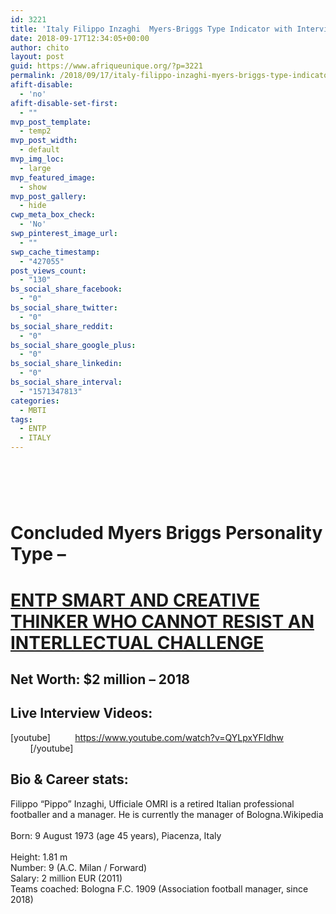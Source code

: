 ```yaml
---
id: 3221
title: 'Italy Filippo Inzaghi  Myers-Briggs Type Indicator with Interview videos, career stats and Net Worth'
date: 2018-09-17T12:34:05+00:00
author: chito
layout: post
guid: https://www.afriqueunique.org/?p=3221
permalink: /2018/09/17/italy-filippo-inzaghi-myers-briggs-type-indicator-with-interview-videos-career-stats-and-net-worth/
afift-disable:
  - 'no'
afift-disable-set-first:
  - ""
mvp_post_template:
  - temp2
mvp_post_width:
  - default
mvp_img_loc:
  - large
mvp_featured_image:
  - show
mvp_post_gallery:
  - hide
cwp_meta_box_check:
  - 'No'
swp_pinterest_image_url:
  - ""
swp_cache_timestamp:
  - "427055"
post_views_count:
  - "130"
bs_social_share_facebook:
  - "0"
bs_social_share_twitter:
  - "0"
bs_social_share_reddit:
  - "0"
bs_social_share_google_plus:
  - "0"
bs_social_share_linkedin:
  - "0"
bs_social_share_interval:
  - "1571347813"
categories:
  - MBTI
tags:
  - ENTP
  - ITALY
---
```

# &nbsp;

# Concluded Myers Briggs Personality Type &#8211;&nbsp;

# [ENTP SMART AND CREATIVE THINKER WHO CANNOT RESIST AN INTERLLECTUAL CHALLENGE](https://www.afriqueunique.org/portrait-of-an-entp-extraverted-intuitive-thinking-perceiving-extraverted-intuition-with-introverted-thinking/)

## Net Worth: **$2 million &#8211; 2018**

## Live Interview Videos:

[youtube]&nbsp; &nbsp; &nbsp; &nbsp; &nbsp; https://www.youtube.com/watch?v=QYLpxYFIdhw&nbsp; &nbsp; &nbsp; &nbsp; &nbsp; &nbsp; &nbsp; &nbsp; &nbsp; &nbsp; &nbsp; &nbsp; &nbsp; [/youtube]

## Bio & Career stats:

<div class="mod" data-md="50" data-hveid="CAoQIg" data-ved="2ahUKEwjRj7GJ7J7dAhXP4IUKHSINDC0QkCkoATASegQIChAi">
  <div class="hb8SAc kno-fb-ctx" data-hveid="CAoQIw" data-ved="2ahUKEwjRj7GJ7J7dAhXP4IUKHSINDC0QziAoADASegQIChAj">
    <div class="r-i5snFVJmDdlE">
      <div class="kno-rdesc r-iQk_1XCviRGI" data-t="kno-desc-sh" data-rtid="iQk_1XCviRGI">
        <div>
          Filippo &#8220;Pippo&#8221; Inzaghi, Ufficiale OMRI is a retired Italian professional footballer and a manager. He is currently the manager of Bologna.Wikipedia
        </div>
      </div>
    </div>
  </div>
</div>

<div class="mod" data-md="30" data-hveid="CAoQJQ" data-ved="2ahUKEwjRj7GJ7J7dAhXP4IUKHSINDC0Q6-0CKAIwE3oECAoQJQ">
  &nbsp;
</div>

<div class="mod" data-attrid="kc:/people/person:born" data-md="1001" data-hveid="CAoQJg" data-ved="2ahUKEwjRj7GJ7J7dAhXP4IUKHSINDC0QkCkoAzAUegQIChAm">
  <div class="Z1hOCe">
    <div class="zloOqf kno-fb-ctx" data-ved="2ahUKEwjRj7GJ7J7dAhXP4IUKHSINDC0QyxMoADAUegQIChAn">
      <span class="w8qArf">Born:&nbsp;</span><span class="LrzXr kno-fv">9 August 1973 (age 45&nbsp;years),&nbsp;Piacenza, Italy</span>
    </div>
  </div>
</div>

<div class="mod" data-attrid="kc:/search_engagement/highlight:claimable_by_collection" data-md="412">
  &nbsp;
</div>

<div class="mod" data-attrid="kc:/sports/pro_athlete:height" data-md="1001" data-hveid="CAoQKg" data-ved="2ahUKEwjRj7GJ7J7dAhXP4IUKHSINDC0QkCkoBDAWegQIChAq">
  <div class="Z1hOCe">
    <div class="zloOqf kno-fb-ctx" data-ved="2ahUKEwjRj7GJ7J7dAhXP4IUKHSINDC0QyxMoADAWegQIChAr">
      <span class="w8qArf">Height:&nbsp;</span><span class="LrzXr kno-fv">1.81&nbsp;m</span>
    </div>
  </div>
</div>

<div class="mod" data-attrid="kc:/sports/pro_athlete:number" data-md="1001" data-hveid="CAoQLQ" data-ved="2ahUKEwjRj7GJ7J7dAhXP4IUKHSINDC0QkCkoBTAXegQIChAt">
  <div class="Z1hOCe">
    <div class="zloOqf kno-fb-ctx" data-ved="2ahUKEwjRj7GJ7J7dAhXP4IUKHSINDC0QyxMoADAXegQIChAu">
      <span class="w8qArf">Number:&nbsp;</span><span class="LrzXr kno-fv">9 (A.C. Milan&nbsp;/ Forward)</span>
    </div>
  </div>
</div>

<div class="mod" data-attrid="kc:/sports/pro_athlete:salary" data-md="1001" data-hveid="CAoQMQ" data-ved="2ahUKEwjRj7GJ7J7dAhXP4IUKHSINDC0QkCkoBjAYegQIChAx">
  <div class="Z1hOCe">
    <div class="zloOqf kno-fb-ctx" data-ved="2ahUKEwjRj7GJ7J7dAhXP4IUKHSINDC0QyxMoADAYegQIChAy">
      <span class="w8qArf">Salary:&nbsp;</span><span class="LrzXr kno-fv">2&nbsp;million EUR (2011)</span>
    </div>
  </div>
</div>

<div class="mod" data-attrid="kc:/sports/sports_team_coach:teams coached" data-md="1001" data-hveid="CAoQNA" data-ved="2ahUKEwjRj7GJ7J7dAhXP4IUKHSINDC0QkCkoBzAZegQIChA0">
  <div class="Z1hOCe">
    <div class="zloOqf kno-fb-ctx" data-ved="2ahUKEwjRj7GJ7J7dAhXP4IUKHSINDC0QyxMoADAZegQIChA1">
      <span class="w8qArf">Teams coached:&nbsp;</span><span class="LrzXr kno-fv">Bologna F.C. 1909&nbsp;(Association football manager, since 2018)</span>
    </div>
  </div>
</div>